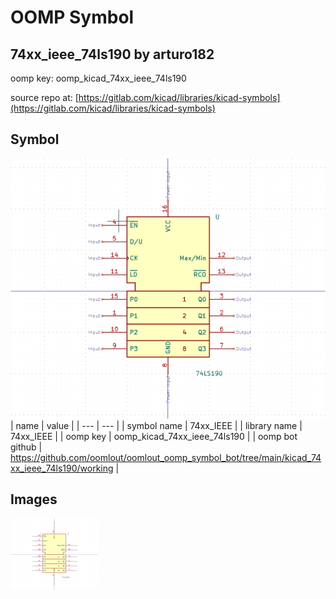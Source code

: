 # OOMP Symbol  
## 74xx_ieee_74ls190  by arturo182  
  
oomp key: oomp_kicad_74xx_ieee_74ls190  
  
source repo at: [https://gitlab.com/kicad/libraries/kicad-symbols](https://gitlab.com/kicad/libraries/kicad-symbols)  
## Symbol  
  
[![working.png](working_600.png)](working.png)  
| name | value | 
| --- | --- | 
| symbol name | 74xx_IEEE | 
| library name | 74xx_IEEE | 
| oomp key | oomp_kicad_74xx_ieee_74ls190 | 
| oomp bot github | https://github.com/oomlout/oomlout_oomp_symbol_bot/tree/main/kicad_74xx_ieee_74ls190/working | 
## Images  
  
[![working.png](working_140.png)](working.png)  
